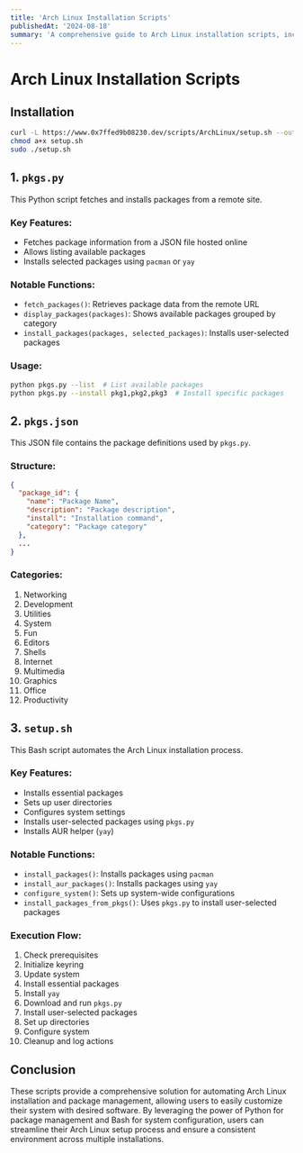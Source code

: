 ```yaml
---
title: 'Arch Linux Installation Scripts'
publishedAt: '2024-08-18'
summary: 'A comprehensive guide to Arch Linux installation scripts, including package management and system setup.'
---
```


# Arch Linux Installation Scripts

## Installation

```bash
curl -L https://www.0x7ffed9b08230.dev/scripts/ArchLinux/setup.sh --output setup.sh
chmod a+x setup.sh
sudo ./setup.sh
```

## 1. `pkgs.py`

This Python script fetches and installs packages from a remote site.

### Key Features:
- Fetches package information from a JSON file hosted online
- Allows listing available packages
- Installs selected packages using `pacman` or `yay`

### Notable Functions:
- `fetch_packages()`: Retrieves package data from the remote URL
- `display_packages(packages)`: Shows available packages grouped by category
- `install_packages(packages, selected_packages)`: Installs user-selected packages

### Usage:

```bash
python pkgs.py --list  # List available packages
python pkgs.py --install pkg1,pkg2,pkg3  # Install specific packages
```

## 2. `pkgs.json`

This JSON file contains the package definitions used by `pkgs.py`.

### Structure:
```json
{
  "package_id": {
    "name": "Package Name",
    "description": "Package description",
    "install": "Installation command",
    "category": "Package category"
  },
  ...
}
```

### Categories:
1. Networking
2. Development
3. Utilities
4. System
5. Fun
6. Editors
7. Shells
8. Internet
9. Multimedia
10. Graphics
11. Office
12. Productivity

## 3. `setup.sh`

This Bash script automates the Arch Linux installation process.

### Key Features:
- Installs essential packages
- Sets up user directories
- Configures system settings
- Installs user-selected packages using `pkgs.py`
- Installs AUR helper (`yay`)

### Notable Functions:
- `install_packages()`: Installs packages using `pacman`
- `install_aur_packages()`: Installs packages using `yay`
- `configure_system()`: Sets up system-wide configurations
- `install_packages_from_pkgs()`: Uses `pkgs.py` to install user-selected packages

### Execution Flow:
1. Check prerequisites
2. Initialize keyring
3. Update system
4. Install essential packages
5. Install `yay`
6. Download and run `pkgs.py`
7. Install user-selected packages
8. Set up directories
9. Configure system
10. Cleanup and log actions


## Conclusion

These scripts provide a comprehensive solution for automating Arch Linux installation and package management, allowing users to easily customize their system with desired software. By leveraging the power of Python for package management and Bash for system configuration, users can streamline their Arch Linux setup process and ensure a consistent environment across multiple installations.